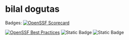# bilal dogutas
Badges: 
[![OpenSSF Scorecard](https://api.scorecard.dev/projects/github.com/bilaldogutas/bilaldogutas.github.io/badge)](https://scorecard.dev/viewer/?uri=github.com/bilaldogutas/bilaldogutas.github.io)

[![OpenSSF Best Practices](https://www.bestpractices.dev/projects/10249/badge)](https://www.bestpractices.dev/projects/10249)
![Static Badge](https://img.shields.io/badge/openssf_scorecard-8.2-green)
![Static Badge](https://img.shields.io/badge/license-MIT-crimson)
